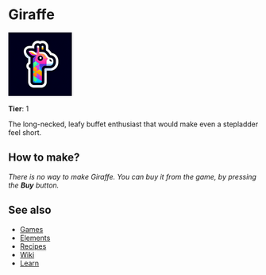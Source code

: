 # Giraffe

![](../images/item.giraffe.png)

**Tier**: 1

The long-necked, leafy buffet enthusiast that would make even a stepladder feel short.

## How to make?

_There is no way to make Giraffe. You can buy it from the game, by pressing the **Buy** button._

## See also

* [Games](/wiki/games)
* [Elements](/wiki/elements)
* [Recipes](/wiki/recipes)
* [Wiki](/wiki/index)
* [Learn](/learn/index)